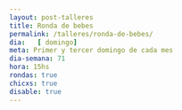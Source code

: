 ```yaml
---
layout: post-talleres
title: Ronda de bebes
permalink: /talleres/ronda-de-bebes/
dia:   [ domingo]
meta: Primer y tercer domingo de cada mes
dia-semana: 71
hora: 15hs
rondas: true
chicxs: true
disable: true
---
```


